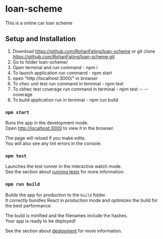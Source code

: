 # loan-scheme

This is a online car loan scheme

## Setup and Installation
1. Download https://github.com/RohanFating/loan-scheme or git clone https://github.com/RohanFating/loan-scheme.git
2. Go to folder loan-scheme/
3. Open terminal and run command - npm i
4. To launch application run command - npm start
5. open "http://localhost:3000/" in browser
6. To chec unit test run command in terminal -  npm test
6. To ckhec test coverage run command in terminal -  npm test -- --coverage
7. To build application run in terminal - npm run build

### `npm start`

Runs the app in the development mode.<br>
Open [http://localhost:3000](http://localhost:3000) to view it in the browser.

The page will reload if you make edits.<br>
You will also see any lint errors in the console.

### `npm test`

Launches the test runner in the interactive watch mode.<br>
See the section about [running tests](https://facebook.github.io/create-react-app/docs/running-tests) for more information.

### `npm run build`

Builds the app for production to the `build` folder.<br>
It correctly bundles React in production mode and optimizes the build for the best performance.

The build is minified and the filenames include the hashes.<br>
Your app is ready to be deployed!

See the section about [deployment](https://facebook.github.io/create-react-app/docs/deployment) for more information.


